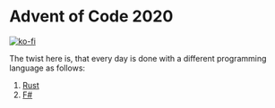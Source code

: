 # Advent of Code 2020

[![ko-fi](https://ko-fi.com/img/githubbutton_sm.svg)](https://ko-fi.com/A0A63L55V)

The twist here is, that every day is done with a different programming language as follows:

1. [Rust](https://www.rust-lang.org/)
2. [F#](https://fsharp.org/)